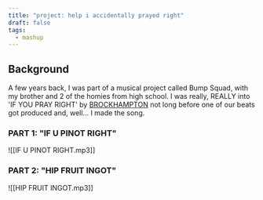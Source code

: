 ```yaml
---
title: "project: help i accidentally prayed right"
draft: false
tags:
  - mashup
---
```

## Background
A few years back, I was part of a musical project called Bump Squad, with my brother and 2 of the homies from high school. I was really, REALLY into 'IF YOU PRAY RIGHT' by [BROCKHAMPTON](https://www.youtube.com/watch?v=dQw4w9WgXcQ) not long before one of our beats got produced and, well... I made the song.

### PART 1: "IF U PINOT RIGHT"
![[IF U PINOT RIGHT.mp3]]

### PART 2: "HIP FRUIT INGOT"
![[HIP FRUIT INGOT.mp3]]
